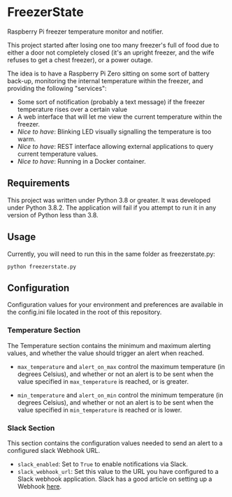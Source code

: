 # FreezerState
Raspberry Pi freezer temperature monitor and notifier.

This project started after losing one too many freezer's full of food due to either a door not completely closed (it's an upright freezer, and the wife refuses to get a chest freezer), or a power outage.

The idea is to have a Raspberry Pi Zero sitting on some sort of battery back-up, monitoring the internal temperature within the freezer, and providing the following "services":

* Some sort of notification (probably a text message) if the freezer temperature rises over a certain value
* A web interface that will let me view the current temperature within the freezer.
* _Nice to have_: Blinking LED visually signalling the temperature is too warm.
* _Nice to have_: REST interface allowing external applications to query current temperature values.
* _Nice to have_: Running in a Docker container.


## Requirements

This project was written under Python 3.8 or greater. It was developed under Python 3.8.2. The application will fail if you attempt to run it in any version of Python less than 3.8.

## Usage

Currently, you will need to run this in the same folder as freezerstate.py:

```
python freezerstate.py
```

## Configuration

Configuration values for your environment and preferences are available in the config.ini file located in the root of this repository.

### Temperature Section

The Temperature section contains the minimum and maximum alerting values, and whether the value should trigger an alert when reached.

- `max_temperature` and `alert_on_max` control the maximum temperature (in degrees Celsius), and whether or not an alert is to be sent when the value specified in `max_temperature` is reached, or is greater.

- `min_temperature` and `alert_on_min` control the minimum temperature (in degrees Celsius), and whether or not an alert is to be sent when the value specified in `min_temperature` is reached or is lower.

### Slack Section

This section contains the configuration values needed to send an alert to a configured slack Webhook URL.

- `slack_enabled`: Set to `True` to enable notifications via Slack.
- `slack_webhook_url`: Set this value to the URL you have configured to a Slack webhook application. Slack has a good article on setting up a Webhook [here](https://api.slack.com/messaging/webhooks).